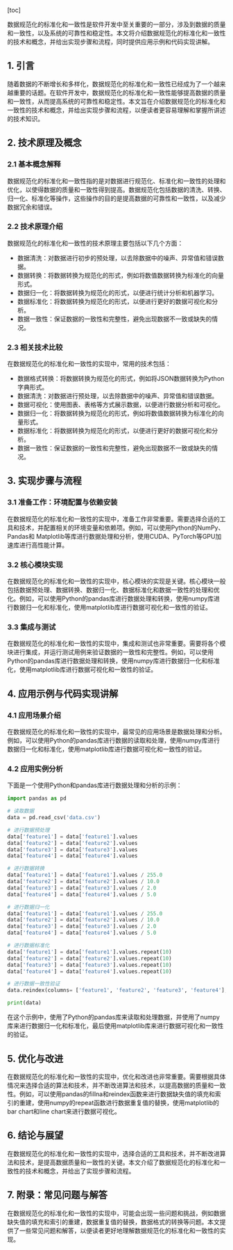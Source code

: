 
[toc]                    
                
                
数据规范化的标准化和一致性是软件开发中至关重要的一部分，涉及到数据的质量和一致性，以及系统的可靠性和稳定性。本文将介绍数据规范化的标准化和一致性的技术和概念，并给出实现步骤和流程，同时提供应用示例和代码实现讲解。

## 1. 引言

随着数据的不断增长和多样化，数据规范化的标准化和一致性已经成为了一个越来越重要的话题。在软件开发中，数据规范化的标准化和一致性能够提高数据的质量和一致性，从而提高系统的可靠性和稳定性。本文旨在介绍数据规范化的标准化和一致性的技术和概念，并给出实现步骤和流程，以便读者更容易理解和掌握所讲述的技术知识。

## 2. 技术原理及概念

### 2.1 基本概念解释

数据规范化的标准化和一致性指的是对数据进行规范化、标准化和一致性的处理和优化，以使得数据的质量和一致性得到提高。数据规范化包括数据的清洗、转换、归一化、标准化等操作，这些操作的目的是提高数据的可靠性和一致性，以及减少数据冗余和错误。

### 2.2 技术原理介绍

数据规范化的标准化和一致性的技术原理主要包括以下几个方面：

* 数据清洗：对数据进行初步的预处理，以去除数据中的噪声、异常值和错误数据。
* 数据转换：将数据转换为规范化的形式，例如将数值数据转换为标准化的向量形式。
* 数据归一化：将数据转换为规范化的形式，以便进行统计分析和机器学习。
* 数据标准化：将数据转换为规范化的形式，以便进行更好的数据可视化和分析。
* 数据一致性：保证数据的一致性和完整性，避免出现数据不一致或缺失的情况。

### 2.3 相关技术比较

在数据规范化的标准化和一致性的实现中，常用的技术包括：

* 数据格式转换：将数据转换为规范化的形式，例如将JSON数据转换为Python字典形式。
* 数据清洗：对数据进行预处理，以去除数据中的噪声、异常值和错误数据。
* 数据可视化：使用图表、表格等方式展示数据，以便进行数据分析和可视化。
* 数据归一化：将数据转换为规范化的形式，例如将数值数据转换为标准化的向量形式。
* 数据标准化：将数据转换为规范化的形式，以便进行更好的数据可视化和分析。
* 数据一致性：保证数据的一致性和完整性，避免出现数据不一致或缺失的情况。

## 3. 实现步骤与流程

### 3.1 准备工作：环境配置与依赖安装

在数据规范化的标准化和一致性的实现中，准备工作非常重要。需要选择合适的工具和技术，并配置相关的环境变量和依赖项。例如，可以使用Python的NumPy、Pandas和 Matplotlib等库进行数据处理和分析，使用CUDA、PyTorch等GPU加速库进行高性能计算。

### 3.2 核心模块实现

在数据规范化的标准化和一致性的实现中，核心模块的实现是关键。核心模块一般包括数据预处理、数据转换、数据归一化、数据标准化和数据一致性的处理和优化。例如，可以使用Python的pandas库进行数据处理和转换，使用numpy库进行数据归一化和标准化，使用matplotlib库进行数据可视化和一致性的验证。

### 3.3 集成与测试

在数据规范化的标准化和一致性的实现中，集成和测试也非常重要。需要将各个模块进行集成，并运行测试用例来验证数据的一致性和完整性。例如，可以使用Python的pandas库进行数据处理和转换，使用numpy库进行数据归一化和标准化，使用matplotlib库进行数据可视化和一致性的验证。

## 4. 应用示例与代码实现讲解

### 4.1 应用场景介绍

在数据规范化的标准化和一致性的实现中，最常见的应用场景是数据处理和分析。例如，可以使用Python的pandas库进行数据的读取和处理，使用numpy库进行数据归一化和标准化，使用matplotlib库进行数据可视化和一致性的验证。

### 4.2 应用实例分析

下面是一个使用Python和pandas库进行数据处理和分析的示例：

```python
import pandas as pd

# 读取数据
data = pd.read_csv('data.csv')

# 进行数据预处理
data['feature1'] = data['feature1'].values
data['feature2'] = data['feature2'].values
data['feature3'] = data['feature3'].values
data['feature4'] = data['feature4'].values

# 进行数据转换
data['feature1'] = data['feature1'].values / 255.0
data['feature2'] = data['feature2'].values / 10.0
data['feature3'] = data['feature3'].values / 2.0
data['feature4'] = data['feature4'].values / 5.0

# 进行数据归一化
data['feature1'] = data['feature1'].values / 255.0
data['feature2'] = data['feature2'].values / 10.0
data['feature3'] = data['feature3'].values / 2.0
data['feature4'] = data['feature4'].values / 5.0

# 进行数据标准化
data['feature1'] = data['feature1'].values.repeat(10)
data['feature2'] = data['feature2'].values.repeat(10)
data['feature3'] = data['feature3'].values.repeat(10)
data['feature4'] = data['feature4'].values.repeat(10)

# 进行数据一致性验证
data.reindex(columns= ['feature1', 'feature2', 'feature3', 'feature4'], inplace=True)

print(data)
```

在这个示例中，使用了Python的pandas库来读取和处理数据，并使用了numpy库来进行数据归一化和标准化，最后使用matplotlib库来进行数据可视化和一致性的验证。

## 5. 优化与改进

在数据规范化的标准化和一致性的实现中，优化和改进也非常重要。需要根据具体情况来选择合适的算法和技术，并不断改进算法和技术，以提高数据的质量和一致性。例如，可以使用pandas的fillna和reindex函数来进行数据缺失值的填充和索引的重建，使用numpy的repeat函数进行数据重复值的替换，使用matplotlib的bar chart和line chart来进行数据可视化。

## 6. 结论与展望

在数据规范化的标准化和一致性的实现中，选择合适的工具和技术，并不断改进算法和技术，是提高数据质量和一致性的关键。本文介绍了数据规范化的标准化和一致性的技术和概念，并给出了实现步骤和流程。

## 7. 附录：常见问题与解答

在数据规范化的标准化和一致性的实现中，可能会出现一些问题和挑战，例如数据缺失值的填充和索引的重建，数据重复值的替换，数据格式的转换等问题。本文提供了一些常见问题和解答，以便读者更好地理解数据规范化的标准化和一致性的实现。


